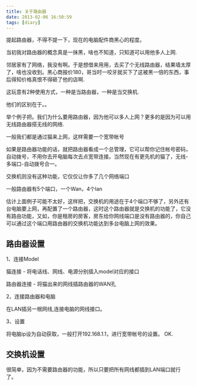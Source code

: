 ```yaml
---
title: 关于路由器
date: 2013-02-06 16:50:59
tags: [diary]
---
```


提起路由器，不得不提一下，现在的电脑配件商黑心的程度。

当初我对路由器的概念真是一抹黑，啥也不知道，只知道可以用他多人上网.

邻居家有了网络，我没有啊。于是想借来用用，去买了个无线路由器，结果墙太厚了，啥也没收到。黑心商报价180，哥当时一咬牙就买下了这被黑一倍的东西，事后得知价格真恨不得砸了他的店啊.

这玩意有2种使用方式，一种是当路由器，一种是当交换机.

他们的区别在于。。

<!-- more -->

举个例子把。我们为什么要用路由器，因为他可以多人上网？更多的是因为可以用无线路由器搭无线的网络.

一般我们都是通过猫来上网，这样需要一个宽带帐号

如果是路由器功能的话，就把路由器看成一个总管理，它可以帮你记住帐号密码，自动拨号，不用你去开电脑每次去点宽带连接。当然现在有更先机的猫了，无线-多端口-自动拨号合一。

交换机则没有这种功能，它仅仅让你多了几个网络端口

一般路由器有5个端口，一个Wan，4个lan

估计上面例子可能不太好，这样把，交换机的用途在于4个端口不够了，另外还有台电脑要上网，再配置了一个路由器，这时这个路由器就是交换机的功能了，它没有路由功能，又如，你是租房的房客，房东给你网线端口是没有路由器的，你自己可以通过这个端口用路由器的交换机功能达到多台电脑上网的效果。


## 路由器设置

1、连接Model

猫连接 - 将电话线、网线、电源分别插入model对应的接口

路由器连接 - 将猫出来的网线插路由器的WAN孔

2、连接路由器和电脑

在LAN插另一根网线,连接电脑的网线接口。

3、设置

将电脑ip设为自动获取，一般打开192.168.1.1，进行宽带帐号的设置。 OK.

## 交换机设置

很简单，因为不需要路由器的功能，所以只要把所有网线都插到LAN端口就行了。